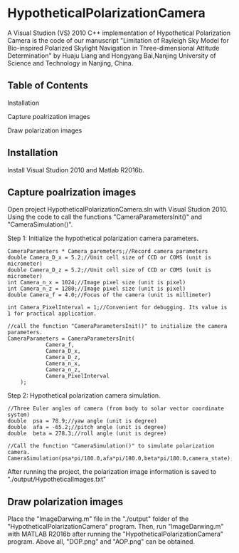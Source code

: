 # HypotheticalPolarizationCamera
 A Visual Studion (VS) 2010 C++ implementation of Hypothetical Polarization Camera is the code of our manuscript 
 "Limitation of Rayleigh Sky Model for Bio-inspired Polarized Skylight Navigation in Three-dimensional Attitude Determination" 
 by Huaju Liang and Hongyang Bai,Nanjing University of Science and Technology in Nanjing, China.


Table of Contents
--------------------------
Installation

Capture poalrization images

Draw polarization images


Installation
--------------------------
Install Visual Studion 2010 and Matlab R2016b.


Capture poalrization images
--------------------------
Open project HypotheticalPolarizationCamera.sln with Visual Studion 2010.
Using the code to call the functions "CameraParametersInit()" and "CameraSimulation()".

Step 1: Initialize the hypothetical polarization camera parameters.

	CameraParameters * Camera_paremeters;//Record camera parameters
	double Camera_D_x = 5.2;//Unit cell size of CCD or COMS (unit is micrometer)
	double Camera_D_z = 5.2;//Unit cell size of CCD or COMS (unit is micrometer)
	int Camera_n_x = 1024;//Image pixel size (unit is pixel)
	int Camera_n_z = 1280;//Image pixel size (unit is pixel)
	double Camera_f = 4.0;//Focus of the camera (unit is millimeter)

	int Camera_PixelInterval = 1;//Convenient for debugging. Its value is 1 for practical application.
	
	//call the function "CameraParametersInit()" to initialize the camera parameters.
	CameraParameters = CameraParametersInit(
				Camera_f,      
				Camera_D_x,  
				Camera_D_z,
				Camera_n_x, 
				Camera_n_z,
				Camera_PixelInterval
        );


Step 2: Hypothetical polarization camera simulation.

	//Three Euler angles of camera (from body to solar vector coordinate system)
	double  psa = 78.9;//yaw angle (unit is degree)
	double  afa = -65.2;//pitch angle (unit is degree)
    double  beta = 278.3;//roll angle (unit is degree)
		
	//Call the function "CameraSimulation()" to simulate polarization camera.
	CameraSimulation(psa*pi/180.0,afa*pi/180.0,beta*pi/180.0,camera_state);

After running the project, the polarization image information is saved to "./output/HypotheticalImages.txt"


Draw polarization images
--------------------------
Place the "ImageDarwing.m" file in the "./output" folder of the "HypotheticalPolarizationCamera" program. 
Then, run "ImageDarwing.m" with MATLAB R2016b after running the "HypotheticalPolarizationCamera" program. 
Above all, "DOP.png" and "AOP.png" can be obtained.
